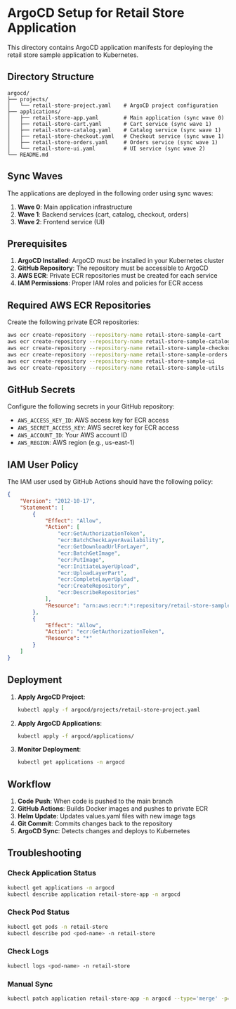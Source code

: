 # ArgoCD Setup for Retail Store Application

This directory contains ArgoCD application manifests for deploying the retail store sample application to Kubernetes.

## Directory Structure

```
argocd/
├── projects/
│   └── retail-store-project.yaml    # ArgoCD project configuration
├── applications/
│   ├── retail-store-app.yaml        # Main application (sync wave 0)
│   ├── retail-store-cart.yaml       # Cart service (sync wave 1)
│   ├── retail-store-catalog.yaml    # Catalog service (sync wave 1)
│   ├── retail-store-checkout.yaml   # Checkout service (sync wave 1)
│   ├── retail-store-orders.yaml     # Orders service (sync wave 1)
│   └── retail-store-ui.yaml         # UI service (sync wave 2)
└── README.md
```

## Sync Waves

The applications are deployed in the following order using sync waves:

1. **Wave 0**: Main application infrastructure
2. **Wave 1**: Backend services (cart, catalog, checkout, orders)
3. **Wave 2**: Frontend service (UI)

## Prerequisites

1. **ArgoCD Installed**: ArgoCD must be installed in your Kubernetes cluster
2. **GitHub Repository**: The repository must be accessible to ArgoCD
3. **AWS ECR**: Private ECR repositories must be created for each service
4. **IAM Permissions**: Proper IAM roles and policies for ECR access

## Required AWS ECR Repositories

Create the following private ECR repositories:

```bash
aws ecr create-repository --repository-name retail-store-sample-cart
aws ecr create-repository --repository-name retail-store-sample-catalog
aws ecr create-repository --repository-name retail-store-sample-checkout
aws ecr create-repository --repository-name retail-store-sample-orders
aws ecr create-repository --repository-name retail-store-sample-ui
aws ecr create-repository --repository-name retail-store-sample-utils
```

## GitHub Secrets

Configure the following secrets in your GitHub repository:

- `AWS_ACCESS_KEY_ID`: AWS access key for ECR access
- `AWS_SECRET_ACCESS_KEY`: AWS secret key for ECR access
- `AWS_ACCOUNT_ID`: Your AWS account ID
- `AWS_REGION`: AWS region (e.g., us-east-1)

## IAM User Policy

The IAM user used by GitHub Actions should have the following policy:

```json
{
    "Version": "2012-10-17",
    "Statement": [
        {
            "Effect": "Allow",
            "Action": [
                "ecr:GetAuthorizationToken",
                "ecr:BatchCheckLayerAvailability",
                "ecr:GetDownloadUrlForLayer",
                "ecr:BatchGetImage",
                "ecr:PutImage",
                "ecr:InitiateLayerUpload",
                "ecr:UploadLayerPart",
                "ecr:CompleteLayerUpload",
                "ecr:CreateRepository",
                "ecr:DescribeRepositories"
            ],
            "Resource": "arn:aws:ecr:*:*:repository/retail-store-sample-*"
        },
        {
            "Effect": "Allow",
            "Action": "ecr:GetAuthorizationToken",
            "Resource": "*"
        }
    ]
}
```

## Deployment

1. **Apply ArgoCD Project**:
   ```bash
   kubectl apply -f argocd/projects/retail-store-project.yaml
   ```

2. **Apply ArgoCD Applications**:
   ```bash
   kubectl apply -f argocd/applications/
   ```

3. **Monitor Deployment**:
   ```bash
   kubectl get applications -n argocd
   ```

## Workflow

1. **Code Push**: When code is pushed to the main branch
2. **GitHub Actions**: Builds Docker images and pushes to private ECR
3. **Helm Update**: Updates values.yaml files with new image tags
4. **Git Commit**: Commits changes back to the repository
5. **ArgoCD Sync**: Detects changes and deploys to Kubernetes

## Troubleshooting

### Check Application Status
```bash
kubectl get applications -n argocd
kubectl describe application retail-store-app -n argocd
```

### Check Pod Status
```bash
kubectl get pods -n retail-store
kubectl describe pod <pod-name> -n retail-store
```

### Check Logs
```bash
kubectl logs <pod-name> -n retail-store
```

### Manual Sync
```bash
kubectl patch application retail-store-app -n argocd --type='merge' -p='{"spec":{"syncPolicy":{"automated":{"prune":true,"selfHeal":true}}}}'
``` 